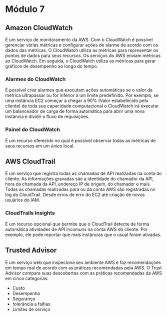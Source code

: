 # Módulo 7
 
## Amazon CloudWatch
 
É um serviço de monitoramento da AWS. Com o CloudWatch é possível gerenciar várias métricas e configurar ações de alarme de acordo com os dados das métricas.
O CloudWatch utiliza as métricas para representar os pontos de dados para seus recursos. Os serviços do AWS enviam métricas ao CloudWatch. Em seguida, o CloudWatch utiliza as métricas para gerar gráficos de desempenho ao longo do tempo.
 
### Alarmes do CloudWatch
 
É possível criar alarmes que executam ações automáticas se o valor da métrica ultrapassar ou for inferior a um limite predefinido.
Por exemplo, se uma instância EC2 começar a chegar a 90% (Valor estabelecido pelo cliente) de toda sua capacidade computacional o CloudWatch irá executar um balanceador de carga de forma automática para abrir uma nova instância e dividir o fluxo de requisições.
 
### Painel do CloudWatch
 
É um recurso oferecido no qual é possível observar todas as métricas de seus recursos em um único local.
 
## AWS CloudTrail
 
É um serviço que registra todas as chamadas de API realizadas na conta do cliente. As informações gravadas são a identidade do chamador da API, hora da chamada da API, endereço IP de origem, do chamador e mais.
Todas as chamadas realizadas para ou da conta AWS são registradas no log do CloudTrail. Desde erros de erro do EC2 até criação de novos usuários do IAM.
 
### CloudTrails Insights
 
É um recurso opcional que permite que o CloudTrail detecte de forma automática atividades de API incomuns na conta AWS do cliente.
Por exemplo, ele pode reportar que mais instâncias que o usual foram ativadas.
 
## Trusted Advisor
 
É um serviço web que inspeciona seu ambiente AWS e faz recomendações em tempo real de acordo com as práticas recomendadas pela AWS.
O Trust Advisor compara suas descobertas com as práticas recomendadas da AWS em cinco categorias:
 
- Custo
- Desempenho
- Segurança
- tolerância a falhas
- Limites de serviço